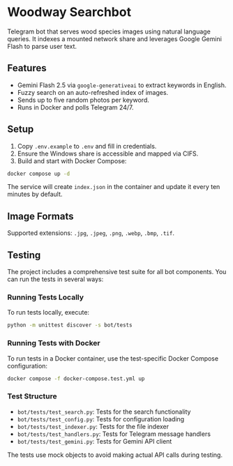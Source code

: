 # Woodway Searchbot

Telegram bot that serves wood species images using natural language queries. It indexes a mounted network share and leverages Google Gemini Flash to parse user text.

## Features
- Gemini Flash 2.5 via `google-generativeai` to extract keywords in English.
- Fuzzy search on an auto-refreshed index of images.
- Sends up to five random photos per keyword.
- Runs in Docker and polls Telegram 24/7.

## Setup
1. Copy `.env.example` to `.env` and fill in credentials.
2. Ensure the Windows share is accessible and mapped via CIFS.
3. Build and start with Docker Compose:

```bash
docker compose up -d
```

The service will create `index.json` in the container and update it every ten minutes by default.

## Image Formats
Supported extensions: `.jpg`, `.jpeg`, `.png`, `.webp`, `.bmp`, `.tif`.

## Testing
The project includes a comprehensive test suite for all bot components. You can run the tests in several ways:

### Running Tests Locally
To run tests locally, execute:

```bash
python -m unittest discover -s bot/tests
```

### Running Tests with Docker
To run tests in a Docker container, use the test-specific Docker Compose configuration:

```bash
docker compose -f docker-compose.test.yml up
```

### Test Structure
- `bot/tests/test_search.py`: Tests for the search functionality
- `bot/tests/test_config.py`: Tests for configuration loading
- `bot/tests/test_indexer.py`: Tests for the file indexer
- `bot/tests/test_handlers.py`: Tests for Telegram message handlers
- `bot/tests/test_gemini.py`: Tests for Gemini API client

The tests use mock objects to avoid making actual API calls during testing.
